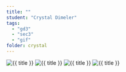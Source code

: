 ```yaml
---
title: ""
student: "Crystal Dimeler"
tags:
  - "gd3"
  - "sec3"
  - "gif"
folder: crystal
---
```


<img src="{{urls.media}}/designamation/wk11/{{ folder }}/future.gif" alt="{{ title }}"/>

<img src="{{urls.media}}/designamation/wk11/{{ folder }}/speed.gif" alt="{{ title }}"/>

<img src="{{urls.media}}/designamation/wk11/{{ folder }}/blackholes.gif" alt="{{ title }}"/>

<img src="{{urls.media}}/designamation/wk11/{{ folder }}/water.gif" alt="{{ title }}"/>

